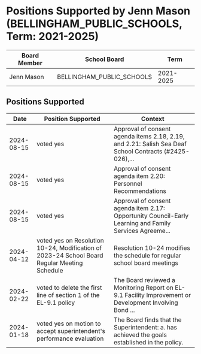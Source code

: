 # Positions Supported by Jenn Mason (BELLINGHAM_PUBLIC_SCHOOLS, Term: 2021-2025)

| Board Member | School Board | Term |
|--------------|--------------|------|
| Jenn Mason | BELLINGHAM_PUBLIC_SCHOOLS | 2021-2025 |

## Positions Supported

| Date       | Position Supported           | Context            |
|------------|------------------------------|--------------------|
| 2024-08-15 | voted yes | Approval of consent agenda items 2.18, 2.19, and 2.21: Salish Sea Deaf School Contracts (#2425-026),... |
| 2024-08-15 | voted yes | Approval of consent agenda item 2.20: Personnel Recommendations |
| 2024-08-15 | voted yes | Approval of consent agenda item 2.17: Opportunity Council-Early Learning and Family Services Agreeme... |
| 2024-04-12 | voted yes on Resolution 10-24, Modification of 2023-24 School Board Regular Meeting Schedule | Resolution 10-24 modifies the schedule for regular school board meetings |
| 2024-02-22 | voted to delete the first line of section 1 of the EL-9.1 policy | The Board reviewed a Monitoring Report on EL-9.1 Facility Improvement or Development Involving Bond ... |
| 2024-01-18 | voted yes on motion to accept superintendent's performance evaluation | The Board finds that the Superintendent: a. has achieved the goals established in the policy. |

